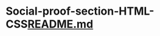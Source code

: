 # Social-proof-section-HTML-CSS[README.md](https://github.com/CiprianRosu/Social-proof-section-HTML-CSS/files/9930424/README.md)
